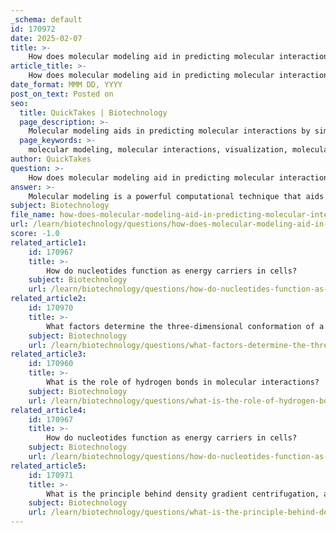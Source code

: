 ```yaml
---
_schema: default
id: 170972
date: 2025-02-07
title: >-
    How does molecular modeling aid in predicting molecular interactions?
article_title: >-
    How does molecular modeling aid in predicting molecular interactions?
date_format: MMM DD, YYYY
post_on_text: Posted on
seo:
  title: QuickTakes | Biotechnology
  page_description: >-
    Molecular modeling aids in predicting molecular interactions by simulating the structure, dynamics, and behavior of molecules, helping in drug design, understanding non-covalent interactions, and integrating experimental data.
  page_keywords: >-
    molecular modeling, molecular interactions, visualization, molecular dynamics, binding affinities, conformational space, non-covalent interactions, drug design, optimization, experimental data, structural biology, computational chemistry
author: QuickTakes
question: >-
    How does molecular modeling aid in predicting molecular interactions?
answer: >-
    Molecular modeling is a powerful computational technique that aids in predicting molecular interactions by simulating the structure, dynamics, and behavior of molecules. Here are several key ways in which molecular modeling contributes to our understanding of molecular interactions:\n\n1. **Visualization of Molecular Structures**: Molecular modeling allows researchers to visualize the three-dimensional structures of molecules, including proteins, nucleic acids, and small ligands. This visualization helps in understanding how different molecular conformations can influence interactions.\n\n2. **Simulation of Molecular Dynamics**: By using molecular dynamics simulations, researchers can observe how molecules move and interact over time. This is particularly useful for studying the dynamic nature of biomolecules, such as proteins, which can undergo conformational changes that affect their function and interactions with other molecules.\n\n3. **Prediction of Binding Affinities**: Molecular modeling can be used to predict how strongly different molecules will bind to one another. This is especially important in drug design, where understanding the binding affinity between a drug candidate and its target protein can inform the development of more effective therapeutics.\n\n4. **Exploration of Conformational Space**: Researchers can use molecular modeling to explore the vast conformational space of a molecule. By simulating various conformations, they can identify which structures are most likely to occur and how these structures may interact with other molecules.\n\n5. **Understanding Non-Covalent Interactions**: Molecular modeling helps in elucidating non-covalent interactions, such as hydrogen bonds, ionic interactions, and van der Waals forces. These interactions are crucial for the stability and specificity of molecular complexes, such as enzyme-substrate interactions and receptor-ligand binding.\n\n6. **Drug Design and Optimization**: In the field of drug design, molecular modeling is used to screen large libraries of compounds to identify potential drug candidates. By predicting how these compounds will interact with biological targets, researchers can optimize their chemical structures for better efficacy and reduced side effects.\n\n7. **Integration with Experimental Data**: Molecular modeling can be combined with experimental techniques, such as X-ray crystallography and NMR spectroscopy, to validate and refine models of molecular interactions. This integration enhances the accuracy of predictions and provides a more comprehensive understanding of molecular behavior.\n\nIn summary, molecular modeling serves as a crucial tool in predicting molecular interactions by providing insights into molecular structure, dynamics, and the nature of interactions. This capability is invaluable in various fields, including drug design, protein engineering, and the study of biochemical pathways.
subject: Biotechnology
file_name: how-does-molecular-modeling-aid-in-predicting-molecular-interactions.md
url: /learn/biotechnology/questions/how-does-molecular-modeling-aid-in-predicting-molecular-interactions
score: -1.0
related_article1:
    id: 170967
    title: >-
        How do nucleotides function as energy carriers in cells?
    subject: Biotechnology
    url: /learn/biotechnology/questions/how-do-nucleotides-function-as-energy-carriers-in-cells
related_article2:
    id: 170970
    title: >-
        What factors determine the three-dimensional conformation of a molecule?
    subject: Biotechnology
    url: /learn/biotechnology/questions/what-factors-determine-the-threedimensional-conformation-of-a-molecule
related_article3:
    id: 170960
    title: >-
        What is the role of hydrogen bonds in molecular interactions?
    subject: Biotechnology
    url: /learn/biotechnology/questions/what-is-the-role-of-hydrogen-bonds-in-molecular-interactions
related_article4:
    id: 170967
    title: >-
        How do nucleotides function as energy carriers in cells?
    subject: Biotechnology
    url: /learn/biotechnology/questions/how-do-nucleotides-function-as-energy-carriers-in-cells
related_article5:
    id: 170971
    title: >-
        What is the principle behind density gradient centrifugation, and how is it applied in molecular biology?
    subject: Biotechnology
    url: /learn/biotechnology/questions/what-is-the-principle-behind-density-gradient-centrifugation-and-how-is-it-applied-in-molecular-biology
---
```


&nbsp;